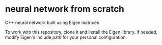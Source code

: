 # neural network from scratch
C++ neural network built using Eigen matrices

To work with this repository, clone it and install the Eigen library.
If needed, modify Eigen's include path for your personal configuration.
